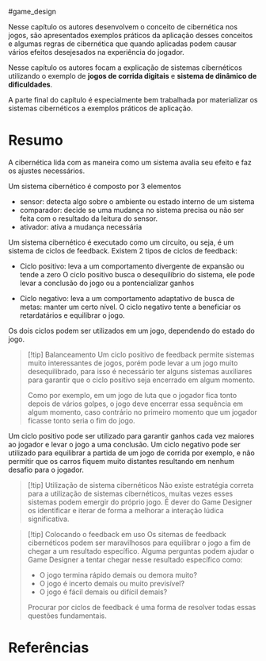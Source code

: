 #game_design 

Nesse capítulo os autores desenvolvem o conceito de cibernética nos jogos, são apresentados exemplos práticos da aplicação desses conceitos e algumas regras de cibernética que quando aplicadas podem causar vários efeitos desejesados na experiência do jogador.

Nesse capítulo os autores focam a explicação de sistemas cibernéticos utilizando o exemplo de **jogos de corrida digitais** e **sistema de dinâmico de dificuldades**. 

A parte final do capítulo é especialmente bem trabalhada por materializar os sistemas cibernéticos a exemplos práticos de aplicação.

# Resumo

A cibernética lida com as maneira como um sistema avalia seu efeito e faz os ajustes necessários.

Um sistema cibernético é composto por 3 elementos

- sensor: detecta algo sobre o ambiente ou estado interno de um sistema
- comparador: decide se uma mudança no sistema precisa ou não ser feita com o resultado da leitura do sensor.
- ativador: ativa a mudança necessária

Um sistema cibernético é executado como um circuito, ou seja, é um sistema de ciclos de feedback. Existem 2 tipos de ciclos de feedback:

- Ciclo positivo: leva a um comportamento divergente de expansão ou tende a zero
O ciclo positivo busca o desequilíbrio do sistema, ele pode levar a conclusão do jogo ou a pontencializar ganhos

- Ciclo negativo: leva a um comportamento adaptativo de busca de metas: manter um certo nível.
O ciclo negativo tente a beneficiar os retardatários e equilibrar o jogo.

Os dois ciclos podem ser utilizados em um jogo, dependendo do estado do jogo.

> [!tip] Balanceamento
> Um ciclo positivo de feedback permite sistemas muito interessantes de jogos, porém pode levar a um jogo muito desequilibrado, para isso é necessário ter alguns sistemas auxiliares para garantir que o ciclo positivo seja encerrado em algum momento.
> 
> Como por exemplo, em um jogo de luta que o jogador fica tonto depois de vários golpes, o jogo deve encerrar essa sequência em algum momento, caso contrário no primeiro momento que um jogador ficasse tonto seria o fim do jogo.

Um ciclo positivo pode ser utilizado para garantir ganhos cada vez maiores ao jogador e levar o jogo a uma conclusão. Um ciclo negativo pode ser utilizado para equilibrar a partida de um jogo de corrida por exemplo, e não permitir que os carros fiquem muito distantes resultando em nenhum desafio para o jogador.

> [!tip] Utilização de sistema cibernéticos
> Não existe estratégia correta para a utilização de sistemas cibernéticos, muitas vezes esses sistemas podem emergir do próprio jogo. É dever do Game Designer os identificar e iterar de forma a melhorar a interação lúdica significativa.

>[!tip] Colocando o feedback em uso
>Os sitemas de feedback cibernéticos podem ser maravilhosos para equilibrar o jogo a fim de chegar a um resultado específico. Alguma perguntas podem ajudar o Game Designer a tentar chegar nesse resultado específico como:
>- O jogo termina rápido demais ou demora muito?
>- O jogo é incerto demais ou muito previsível?
>- O jogo é fácil demais ou difícil demais?
> 
>Procurar por ciclos de feedback é uma forma de resolver todas essas questões fundamentais.




# Referências
